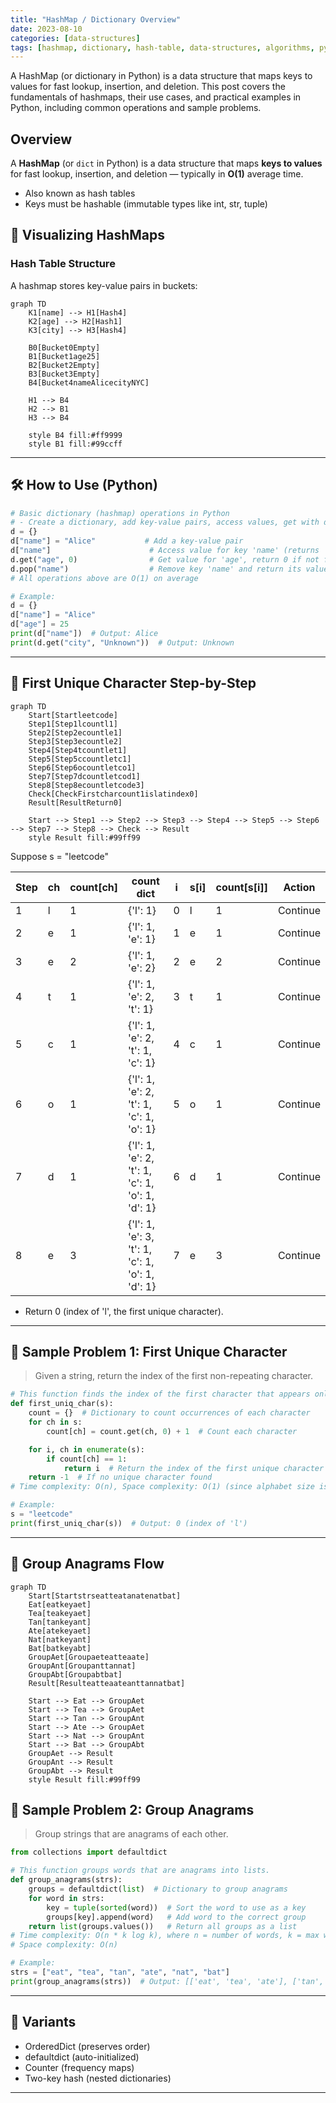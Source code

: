 ```yaml
---
title: "HashMap / Dictionary Overview"
date: 2023-08-10
categories: [data-structures]
tags: [hashmap, dictionary, hash-table, data-structures, algorithms, python, coding-interview, leetcode, tutorial, guide, programming, key-value, problem-solving, big-o, time-complexity]
---
```


A HashMap (or dictionary in Python) is a data structure that maps keys to values for fast lookup, insertion, and deletion. This post covers the fundamentals of hashmaps, their use cases, and practical examples in Python, including common operations and sample problems.

## Overview

A **HashMap** (or `dict` in Python) is a data structure that maps **keys to values** for fast lookup, insertion, and deletion — typically in **O(1)** average time.

- Also known as hash tables
- Keys must be hashable (immutable types like int, str, tuple)

## 🧩 Visualizing HashMaps

### Hash Table Structure

A hashmap stores key-value pairs in buckets:

```mermaid
graph TD
    K1[name] --> H1[Hash4]
    K2[age] --> H2[Hash1]
    K3[city] --> H3[Hash4]
    
    B0[Bucket0Empty]
    B1[Bucket1age25]
    B2[Bucket2Empty]
    B3[Bucket3Empty]
    B4[Bucket4nameAlicecityNYC]
    
    H1 --> B4
    H2 --> B1
    H3 --> B4
    
    style B4 fill:#ff9999
    style B1 fill:#99ccff
```

---

## 🛠️ How to Use (Python)

```python
# Basic dictionary (hashmap) operations in Python
# - Create a dictionary, add key-value pairs, access values, get with default, remove by key
d = {}
d["name"] = "Alice"           # Add a key-value pair
d["name"]                      # Access value for key 'name' (returns 'Alice')
d.get("age", 0)                # Get value for 'age', return 0 if not found
d.pop("name")                  # Remove key 'name' and return its value
# All operations above are O(1) on average

# Example:
d = {}
d["name"] = "Alice"
d["age"] = 25
print(d["name"])  # Output: Alice
print(d.get("city", "Unknown"))  # Output: Unknown
```

---

## 🧩 First Unique Character Step-by-Step

```mermaid
graph TD
    Start[Startleetcode]
    Step1[Step1lcountl1]
    Step2[Step2ecountle1]
    Step3[Step3ecountle2]
    Step4[Step4tcountlet1]
    Step5[Step5ccountletc1]
    Step6[Step6ocountletco1]
    Step7[Step7dcountletcod1]
    Step8[Step8ecountletcode3]
    Check[CheckFirstcharcount1islatindex0]
    Result[ResultReturn0]

    Start --> Step1 --> Step2 --> Step3 --> Step4 --> Step5 --> Step6 --> Step7 --> Step8 --> Check --> Result
    style Result fill:#99ff99
```

Suppose s = "leetcode"

| Step | ch | count[ch] | count dict                    | i | s[i] | count[s[i]] | Action |
|------|----|-----------|-------------------------------|---|------|-------------|--------|
| 1    | l  | 1         | {'l': 1}                      | 0 | l    | 1           | Continue|
| 2    | e  | 1         | {'l': 1, 'e': 1}              | 1 | e    | 1           | Continue|
| 3    | e  | 2         | {'l': 1, 'e': 2}              | 2 | e    | 2           | Continue|
| 4    | t  | 1         | {'l': 1, 'e': 2, 't': 1}      | 3 | t    | 1           | Continue|
| 5    | c  | 1         | {'l': 1, 'e': 2, 't': 1, 'c': 1}| 4 | c | 1           | Continue|
| 6    | o  | 1         | {'l': 1, 'e': 2, 't': 1, 'c': 1, 'o': 1}| 5 | o | 1 | Continue|
| 7    | d  | 1         | {'l': 1, 'e': 2, 't': 1, 'c': 1, 'o': 1, 'd': 1}| 6 | d | 1 | Continue|
| 8    | e  | 3         | {'l': 1, 'e': 3, 't': 1, 'c': 1, 'o': 1, 'd': 1}| 7 | e | 3 | Continue|

- Return 0 (index of 'l', the first unique character).

---

## 📘 Sample Problem 1: First Unique Character

> Given a string, return the index of the first non-repeating character.

```python
# This function finds the index of the first character that appears only once in the string.
def first_uniq_char(s):
    count = {}  # Dictionary to count occurrences of each character
    for ch in s:
        count[ch] = count.get(ch, 0) + 1  # Count each character

    for i, ch in enumerate(s):
        if count[ch] == 1:
            return i  # Return the index of the first unique character
    return -1  # If no unique character found
# Time complexity: O(n), Space complexity: O(1) (since alphabet size is limited)

# Example:
s = "leetcode"
print(first_uniq_char(s))  # Output: 0 (index of 'l')
```

---

## 🧩 Group Anagrams Flow

```mermaid
graph TD
    Start[Startstrseatteatanatenatbat]
    Eat[eatkeyaet]
    Tea[teakeyaet]
    Tan[tankeyant]
    Ate[atekeyaet]
    Nat[natkeyant]
    Bat[batkeyabt]
    GroupAet[Groupaeteatteaate]
    GroupAnt[Groupanttannat]
    GroupAbt[Groupabtbat]
    Result[Resulteatteaateanttannatbat]

    Start --> Eat --> GroupAet
    Start --> Tea --> GroupAet
    Start --> Tan --> GroupAnt
    Start --> Ate --> GroupAet
    Start --> Nat --> GroupAnt
    Start --> Bat --> GroupAbt
    GroupAet --> Result
    GroupAnt --> Result
    GroupAbt --> Result
    style Result fill:#99ff99
```

## 📘 Sample Problem 2: Group Anagrams

> Group strings that are anagrams of each other.

```python
from collections import defaultdict

# This function groups words that are anagrams into lists.
def group_anagrams(strs):
    groups = defaultdict(list)  # Dictionary to group anagrams
    for word in strs:
        key = tuple(sorted(word))  # Sort the word to use as a key
        groups[key].append(word)   # Add word to the correct group
    return list(groups.values())   # Return all groups as a list
# Time complexity: O(n * k log k), where n = number of words, k = max word length
# Space complexity: O(n)

# Example:
strs = ["eat", "tea", "tan", "ate", "nat", "bat"]
print(group_anagrams(strs))  # Output: [['eat', 'tea', 'ate'], ['tan', 'nat'], ['bat']]
```

---

## 🔁 Variants

- OrderedDict (preserves order)
- defaultdict (auto-initialized)
- Counter (frequency maps)
- Two-key hash (nested dictionaries)

---

